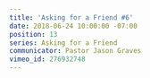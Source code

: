 ```yaml
---
title: 'Asking for a Friend #6'
date: 2018-06-24 10:00:00 -07:00
position: 13
series: Asking for a Friend
communicator: Pastor Jason Graves
vimeo_id: 276932748
---
```


